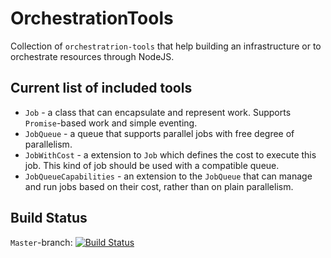 # OrchestrationTools
Collection of `orchestratrion-tools` that help building an infrastructure or to orchestrate resources through NodeJS.

## Current list of included tools
* `Job` - a class that can encapsulate and represent work. Supports `Promise`-based work and simple eventing.
* `JobQueue` - a queue that supports parallel jobs with free degree of parallelism.
* `JobWithCost` - a extension to `Job` which defines the cost to execute this job. This kind of job should be used with a compatible queue.
* `JobQueueCapabilities` - an extension to the `JobQueue` that can manage and run jobs based on their cost, rather than on plain parallelism.

## Build Status
`Master`-branch: [![Build Status](https://api.travis-ci.org/MrShoenel/orchestration-tools.svg?branch=master)](https://travis-ci.org/MrShoenel/orchestration-tools)
